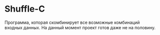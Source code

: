 # Shuffle-C

Программа, которая скомбинирует все возможные комбинаций входных данных. На данный момент проект готов даже не на половину.
